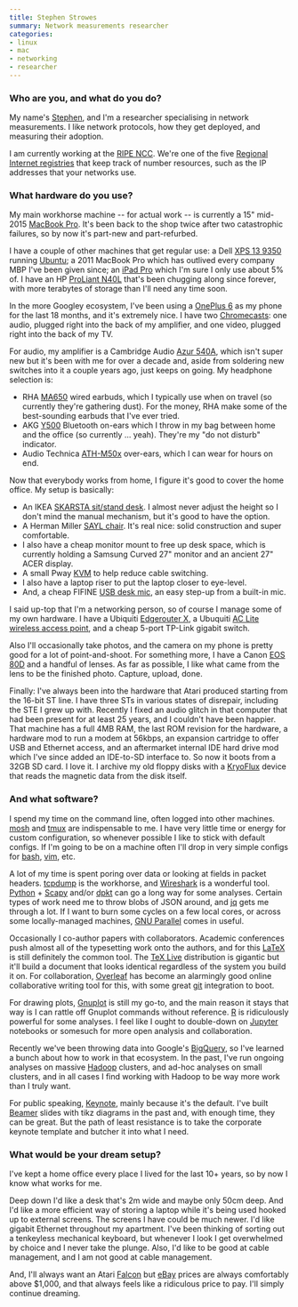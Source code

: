```yaml
---
title: Stephen Strowes
summary: Network measurements researcher 
categories:
- linux
- mac
- networking
- researcher
---
```


### Who are you, and what do you do?

My name's [Stephen](https://sdstrowes.co.uk/ "Stephen's website."), and I'm a researcher specialising in network measurements. I like network protocols, how they get deployed, and measuring their adoption.

I am currently working at the [RIPE NCC](https://www.ripe.net/ "A Regional Internet registry."). We're one of the five [Regional Internet registries](https://en.wikipedia.org/wiki/Regional_Internet_registry "The Wikipedia entry for Regional Internet registry.") that keep track of number resources, such as the IP addresses that your networks use.

### What hardware do you use?

My main workhorse machine -- for actual work -- is currently a 15" mid-2015 [MacBook Pro][macbook-pro]. It's been back to the shop twice after two catastrophic failures, so by now it's part-new and part-refurbed.

I have a couple of other machines that get regular use: a Dell [XPS 13 9350][xps-13] running [Ubuntu][]; a 2011 MacBook Pro which has outlived every company MBP I've been given since; an [iPad Pro][ipad-pro] which I'm sure I only use about 5% of. I have an HP [ProLiant N40L][proliant-microserver-n40l] that's been chugging along since forever, with more terabytes of storage than I'll need any time soon.

In the more Googley ecosystem, I've been using a [OnePlus 6][oneplus-6] as my phone for the last 18 months, and it's extremely nice. I have two [Chromecasts][chromecast]: one audio, plugged right into the back of my amplifier, and one video, plugged right into the back of my TV.

For audio, my amplifier is a Cambridge Audio [Azur 540A][azur-540a], which isn't super new but it's been with me for over a decade and, aside from soldering new switches into it a couple years ago, just keeps on going. My headphone selection is:

* RHA [MA650][] wired earbuds, which I typically use when on travel (so currently they're gathering dust). For the money, RHA make some of the best-sounding earbuds that I've ever tried.
* AKG [Y500][] Bluetooth on-ears which I throw in my bag between home and the office (so currently ... yeah). They're my "do not disturb" indicator.
* Audio Technica [ATH-M50x][] over-ears, which I can wear for hours on end.

Now that everybody works from home, I figure it's good to cover the home office. My setup is basically:

* An IKEA [SKARSTA sit/stand desk][skarsta]. I almost never adjust the height so I don't mind the manual mechanism, but it's good to have the option.
* A Herman Miller [SAYL chair][sayl]. It's real nice: solid construction and super comfortable.
* I also have a cheap monitor mount to free up desk space, which is currently holding a Samsung Curved 27" monitor and an ancient 27" ACER display.
* A small Pway [KVM][pw-sh0201b] to help reduce cable switching.
* I also have a laptop riser to put the laptop closer to eye-level.
* And, a cheap FIFINE [USB desk mic][k669b], an easy step-up from a built-in mic.

I said up-top that I'm a networking person, so of course I manage some of my own hardware. I have a Ubiquiti [Edgerouter X][edgerouter-x], a Ubuquiti [AC Lite wireless access point][unifi-ac-lite-ap], and a cheap 5-port TP-Link gigabit switch.

Also I'll occasionally take photos, and the camera on my phone is pretty good for a lot of point-and-shoot. For something more, I have a Canon [EOS 80D][eos-80d] and a handful of lenses. As far as possible, I like what came from the lens to be the finished photo. Capture, upload, done.

Finally: I've always been into the hardware that Atari produced starting from the 16-bit ST line. I have three STs in various states of disrepair, including the STE I grew up with. Recently I fixed an audio glitch in that computer that had been present for at least 25 years, and I couldn't have been happier. That machine has a full 4MB RAM, the last ROM revision for the hardware, a hardware mod to run a modem at 56kbps, an expansion cartridge to offer USB and Ethernet access, and an aftermarket internal IDE hard drive mod which I've since added an IDE-to-SD interface to. So now it boots from a 32GB SD card. I love it. I archive my old floppy disks with a [KryoFlux][] device that reads the magnetic data from the disk itself.

### And what software?

I spend my time on the command line, often logged into other machines. [mosh][] and [tmux][] are indispensable to me. I have very little time or energy for custom configuration, so whenever possible I like to stick with default configs. If I'm going to be on a machine often I'll drop in very simple configs for [bash][], [vim][], etc.

A lot of my time is spent poring over data or looking at fields in packet headers. [tcpdump][] is the workhorse, and [Wireshark][] is a wonderful tool. [Python][] + [Scapy][] and/or [dpkt][] can go a long way for some analyses. Certain types of work need me to throw blobs of JSON around, and [jq][] gets me through a lot. If I want to burn some cycles on a few local cores, or across some locally-managed machines, [GNU Parallel][gnu-parallel] comes in useful.

Occasionally I co-author papers with collaborators. Academic conferences push almost all of the typesetting work onto the authors, and for this [LaTeX][] is still definitely the common tool. The [TeX Live][tex-live] distribution is gigantic but it'll build a document that looks identical regardless of the system you build it on. For collaboration, [Overleaf][] has become an alarmingly good online collaborative writing tool for this, with some great [git][] integration to boot.

For drawing plots, [Gnuplot][] is still my go-to, and the main reason it stays that way is I can rattle off Gnuplot commands without reference. [R][] is ridiculously powerful for some analyses. I feel like I ought to double-down on [Jupyter][] notebooks or somesuch for more open analysis and collaboration.

Recently we've been throwing data into Google's [BigQuery][], so I've learned a bunch about how to work in that ecosystem. In the past, I've run ongoing analyses on massive [Hadoop][] clusters, and ad-hoc analyses on small clusters, and in all cases I find working with Hadoop to be way more work than I truly want.

For public speaking, [Keynote][], mainly because it's the default. I've built [Beamer][] slides with tikz diagrams in the past and, with enough time, they can be great. But the path of least resistance is to take the corporate keynote template and butcher it into what I need.

### What would be your dream setup?

I've kept a home office every place I lived for the last 10+ years, so by now I know what works for me.

Deep down I'd like a desk that's 2m wide and maybe only 50cm deep. And I'd like a more efficient way of storing a laptop while it's being used hooked up to external screens. The screens I have could be much newer. I'd like gigabit Ethernet throughout my apartment. I've been thinking of sorting out a tenkeyless mechanical keyboard, but whenever I look I get overwhelmed by choice and I never take the plunge. Also, I'd like to be good at cable management, and I am not good at cable management.

And, I'll always want an Atari [Falcon][falcon030] but [eBay][] prices are always comfortably above $1,000, and that always feels like a ridiculous price to pay. I'll simply continue dreaming.

[ath-m50x]: https://www.audio-technica.com/cms/headphones/99aff89488ddd6b1/index.html "Over-the-ear headphones."
[azur-540a]: https://techsupport.cambridgeaudio.com/hc/en-us/articles/200569842-Azur-540A-V1-V2 "An amp."
[bash]: http://www.gnu.org/software/bash/ "A terminal shell."
[beamer]: https://bitbucket.org/rivanvx/beamer/wiki/Home "A LaTeX class for creating presentations."
[bigquery]: https://en.wikipedia.org/wiki/BigQuery "A data warehouse service."
[chromecast]: https://en.wikipedia.org/wiki/Chromecast "A digital media player for televisions."
[dpkt]: https://dpkt.readthedocs.io/en/latest/ "A Python package for working with network packets."
[ebay]: https://www.ebay.com/ "An auction service."
[edgerouter-x]: https://www.ui.com/edgemax/edgerouter-x/ "A networking router."
[eos-80d]: https://www.usa.canon.com/internet/portal/us/home/products/details/cameras/eos-dslr-and-mirrorless-cameras/dslr/eos-80d "A 24.2 megapixel DSLR."
[falcon030]: https://en.wikipedia.org/wiki/Atari_Falcon "An Atari personal computer."
[git]: https://git-scm.com/ "A version control system."
[gnu-parallel]: https://www.gnu.org/software/parallel/ "A tool for running jobs in parallel on multiple computers."
[gnuplot]: http://www.gnuplot.info/ "A command-line graphing tool."
[hadoop]: http://hadoop.apache.org/ "Open-source distributed data computing software."
[ipad-pro]: https://en.wikipedia.org/wiki/IPad_Pro "An iOS tablet."
[jq]: https://stedolan.github.io/jq/ "A command line tool for manipulating JSON data."
[jupyter]: https://jupyter.org/ "Web-based live document software."
[k669b]: https://fifinemicrophone.com/collections/microphones/products/usb-microphone-with-volume-control-k669-669b "A USB microphone."
[keynote]: https://www.apple.com/keynote/ "Presentation software for the Mac."
[kryoflux]: https://www.kryoflux.com/ "A device for accurately reading data off floppy drives."
[latex]: https://www.latex-project.org/ "Typesetting software."
[ma650]: https://www.techradar.com/reviews/rha-ma650-wireless-in-ear-headphones "Wireless in-ear headphones."
[macbook-pro]: https://www.apple.com/macbook-pro/ "A laptop."
[mosh]: https://mosh.org/ "A remote terminal shell system."
[oneplus-6]: https://en.wikipedia.org/wiki/OnePlus_6 "A 6.28 inch Android smartphone."
[overleaf]: https://www.overleaf.com/ "A web-based LaTeX editor."
[proliant-microserver-n40l]: https://n40l.fandom.com/wiki/HP_MicroServer_N40L_Wiki "A small computer."
[pw-sh0201b]: http://www.pwaytek.com/en/product/products-0-20.html<Paste> "An HDMI KVM."
[python]: https://www.python.org/ "An interpreted scripting language."
[r]: http://www.r-project.org/ "Software for statistical computing and graphics."
[sayl]: http://www.hermanmiller.com/products/seating/performance-work-chairs/sayl-chairs.html "A work chair."
[scapy]: https://pypi.org/project/scapy/ "A tool for working with networking packets."
[skarsta]: https://www.ikea.com/gb/en/products/desks/desk-computer-desks/skarsta-desk-sit-stand-white-spr-29084966/ "A height-adjustable desk."
[tcpdump]: http://www.tcpdump.org/ "A command-line tool for analysing packets."
[tex-live]: https://tug.org/texlive/ "A TeX system."
[tmux]: https://sourceforge.net/projects/tmux/ "A terminal multiplexer, similar to screen."
[ubuntu]: https://www.ubuntu.com/ "A Unix distribution."
[unifi-ac-lite-ap]: https://www.ui.com/unifi/unifi-ap-ac-lite/ "A wireless access point."
[vim]: https://www.vim.org/ "A command-line text editor."
[wireshark]: https://www.wireshark.org/ "A network protocol analyser."
[xps-13]: https://www.dell.com/us/p/xps-13-9333/pd "A 13 inch PC laptop."
[y500]: https://www.akg.com/Headphones/Over-ear%20%26%20On-ear/AKG+Y500+Wireless.html "Wireless on-ear headphones."
